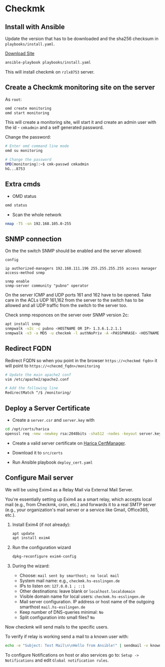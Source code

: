 # Checkmk

## Install with Ansible

Update the version that has to be downloaded and the sha256 checksum in `playbooks/install.yaml`.

[Download Site](https://checkmk.com/download)

```bash
ansible-playbook playbooks/install.yaml
```

This will install checkmk on `rzlx8753` server.

## Create a Checkmk monitoring site on the server

As `root`:

```bash
omd create monitoring
omd start monitoring
```

This will create a monitoring site, will start it and create an admin user with the id - `cmkadmin` and a self generated password.

Change the password:

```bash
# Enter omd command line mode
omd su monitoring

# Change the password
OMD[monitoring]:~$ cmk-passwd cmkadmin
hG...8753
```

## Extra cmds

- OMD status

```bash
omd status
```

- Scan the whole network

```bash
nmap -T5 -sn 192.168.105.0-255
```

## SNMP connection

On the the switch SNMP should be enabled and the server allowed:

```aruba_os
config

ip authorized-managers 192.168.111.196 255.255.255.255 access manager access-method snmp

snmp enable
snmp-server community "pubno" operator
```

On the server ICMP and UDP ports 161 and 162 have to be opened. Take care in the ACLs UDP 161,162 from the server to the switch has to be allowed and all UDP traffic from the switch to the server too.

Check snmp responces on the server over SNMP version 2c:

```bash
apt install snmp
snmpwalk -v2c -c pubno <HOSTNAME OR IP> 1.3.6.1.2.1.1
snmpwalk -v3 -a MD5 -u checkmk -l authNoPriv -A <PASSPHRASE> <HOSTNAME OR IP> 1.3.6.1.2.1.1
```

## Redirect FQDN

Redirect FQDN so when you point in the browser `https://<checkmd fqdn>` it will point to `https://<checmd_fqdn>/monitoring`

```bash
# Update the main apache2 conf
vim /etc/apache2/apache2.conf

# Add the following line
RedirectMatch ^/$ /monitoring/
```

## Deploy a Server Certificate

- Create a `server.csr` and `server.key` with

```bash
cd /opt/certs/harica
openssl req -new -newkey rsa:2048bits -sha512 -nodes -keyout server.key -out server.csr
```

- Create a valid server certificate on [Harica CertManager](https://cm.harica.gr/).

- Download it to `src/certs`
- Run Ansible playbook `deploy_cert.yaml`

## Configure Mail server

We will be using Exim4 as a Relay Mail via External Mail Server.

You're essentially setting up Exim4 as a smart relay, which accepts local mail (e.g., from Checkmk, cron, etc.) and forwards it to a real SMTP server (e.g., your organization's mail server or a service like Gmail, Office365, etc.).

1. Install Exim4 (if not already):

    ```bash
    apt update
    apt install exim4
    ```

2. Run the configuration wizard

    ```bash
    dpkg-reconfigure exim4-config
    ```

3. During the wizard:

    - Choose: `mail sent by smarthost; no local mail`
    - System mail name: e.g., `checkmk.hs-esslingen.de`
    - IPs to listen on: `127.0.0.1 ; ::1`
    - Other destinations: leave blank or `localhost.localdomain`
    - Visible domain name for local users: `checkmk.hs-esslingen.de`
    - Mail server configuration. IP address or host name of the outgoing smarthost `mail.hs-esslingen.de`
    - Keep number of DNS-queries minimal: `No`
    - Split configuration into small files? `No`

Now checkmk will send mails to the specific users.

To verify if relay is working send a mail to a known user with:

```bash
echo -e "Subject: Test Mail\n\nHello from Ansible!" | sendmail -v knownUser@hs-esslingen.de
```

To configure Notifications on host or also services go to:
`Setup -> Notifications` and edit `Global notification rules`.
